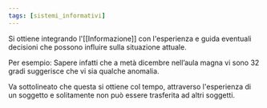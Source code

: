 ```yaml
---
tags: [sistemi_informativi]
---
```

Si ottiene integrando l'[[Informazione]] con l'esperienza e guida eventuali decisioni che possono influire sulla situazione attuale.

Per esempio: Sapere infatti che a metà dicembre nell’aula magna vi sono 32 gradi suggerisce che vi sia qualche anomalia.

Va sottolineato che questa si ottiene col tempo, attraverso l'esperienza di un soggetto e solitamente non può essere trasferita ad altri soggetti.